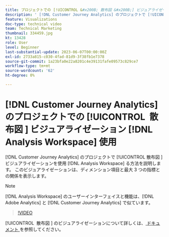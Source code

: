 ```yaml
---
title: プロジェクトでの [!UICONTROL &#x200B; 散布図 &#x200B;] ビジュアライゼーション  [!DNL Analysis Workspace]  使用
description: ' [!DNL Customer Journey Analytics] のプロジェクトで [!UICONTROL &#x200B; 散布図 &#x200B;] ビジュアライゼーションを使用する方法  [!DNL Analysis Workspace]  説明します。'
feature: Visualizations
doc-type: technical video
team: Technical Marketing
thumbnail: 334459.jpg
kt: 13428
role: User
level: Beginner
last-substantial-update: 2023-06-07T00:00:00Z
exl-id: 2733a815-c030-4fad-81d9-3f38fb1e7378
source-git-commit: 1a23bfa0e22a8201c4e39131fafe09573c829ce7
workflow-type: tm+mt
source-wordcount: '62'
ht-degree: 0%

---
```


# [!DNL Customer Journey Analytics] のプロジェクトでの [!UICONTROL &#x200B; 散布図 &#x200B;] ビジュアライゼーション [!DNL Analysis Workspace] 使用

[!DNL Customer Journey Analytics] のプロジェクトで [!UICONTROL &#x200B; 散布図 &#x200B;] ビジュアライゼーションを使用 [!DNL Analysis Workspace] る方法を説明します。 このビジュアライゼーションは、ディメンション項目と最大 3 つの指標との関係を表示します。

>[!NOTE]
>
>[!DNL Analysis Workspace] のユーザーインターフェイスと機能は、[!DNL Adobe Analytics] と [!DNL Customer Journey Analytics] で似ています。

>[!VIDEO](https://video.tv.adobe.com/v/3417455/?quality=12&learn=on&captions=jpn)

[!UICONTROL &#x200B; 散布図 &#x200B;] のビジュアライゼーションについて詳しくは、[ ドキュメント ](https://experienceleague.adobe.com/docs/analytics-platform/using/cja-workspace/visualizations/scatterplot.html?lang=ja) を参照してください。

